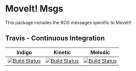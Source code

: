 # MoveIt! Msgs

This package includes the ROS messages specific to MoveIt!

## Travis - Continuous Integration

Indigo | Kinetic | Melodic
------ | ------- | -------
[![Build Status](https://travis-ci.org/ros-planning/moveit_msgs.svg?branch=indigo-devel)](https://travis-ci.org/ros-planning/moveit_msgs) | [![Build Status](https://travis-ci.org/ros-planning/moveit_msgs.svg?branch=kinetic-devel)](https://travis-ci.org/ros-planning/moveit_msgs) | [![Build Status](https://travis-ci.org/ros-planning/moveit_msgs.svg?branch=melodic-devel)](https://travis-ci.org/ros-planning/moveit_msgs) 
